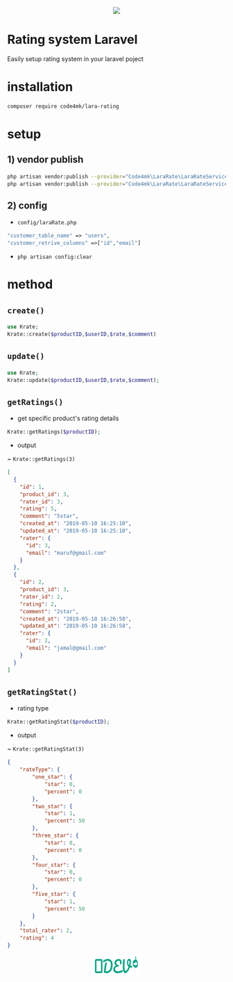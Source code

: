 <p align="center" ><img src="https://user-images.githubusercontent.com/17185462/57544423-1ad64d80-7379-11e9-8191-3916f389032e.png"></p>

# Rating system Laravel

Easily setup rating system in your laravel poject

# installation

```bash
composer require code4mk/lara-rating
```

# setup

## 1) vendor publish

```bash
php artisan vendor:publish --provider="Code4mk\LaraRate\LaraRateServiceProvider" --tag=config
php artisan vendor:publish --provider="Code4mk\LaraRate\LaraRateServiceProvider" --tag=migrations
```

## 2) config

* `config/laraRate.php`


```php
"customer_table_name" => "users",
"customer_retrive_columns" =>["id","email"]
```

* `php artisan config:clear`

# method

## `create()`

```php
use Krate;
Krate::create($productID,$userID,$rate,$comment)
```

## `update()`

```php
use Krate;
Krate::update($productID,$userID,$rate,$comment);
```

## `getRatings()`

* get specific product's rating details

```php
Krate::getRatings($productID);
```
* output

~ `Krate::getRatings(3)`

```json
[
  {
    "id": 1,
    "product_id": 3,
    "rater_id": 3,
    "rating": 5,
    "comment": "5star",
    "created_at": "2019-05-10 16:25:10",
    "updated_at": "2019-05-10 16:25:10",
    "rater": {
      "id": 3,
      "email": "maruf@gmail.com"
    }
  },
  {
    "id": 2,
    "product_id": 3,
    "rater_id": 2,
    "rating": 2,
    "comment": "2star",
    "created_at": "2019-05-10 16:26:58",
    "updated_at": "2019-05-10 16:26:58",
    "rater": {
      "id": 2,
      "email": "jamal@gmail.com"
    }
  }
]
```


## `getRatingStat()`

* rating type

```php
Krate::getRatingStat($productID);
```


* output  

~ `Krate::getRatingStat(3)`

```json
{
    "rateType": {
        "one_star": {
            "star": 0,
            "percent": 0
        },
        "two_star": {
            "star": 1,
            "percent": 50
        },
        "three_star": {
            "star": 0,
            "percent": 0
        },
        "four_star": {
            "star": 0,
            "percent": 0
        },
        "five_star": {
            "star": 1,
            "percent": 50
        }
    },
    "total_rater": 2,
    "rating": 4
}
```



<a href="https://twitter.com/0devco" target="_blank" ><p align="center" ><img src="https://raw.githubusercontent.com/0devco/docs/master/.devco-images/logo-transparent.png"></p></a>
